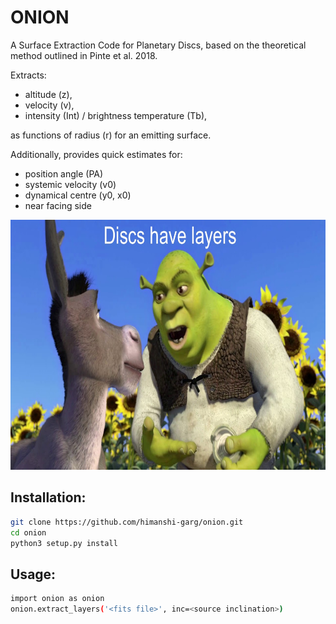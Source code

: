 # ONION
A Surface Extraction Code for Planetary Discs, based on the theoretical method outlined in Pinte et al. 2018.  
  
Extracts:
* altitude (z),
* velocity (v),
* intensity (Int) / brightness temperature (Tb),  

as functions of radius (r) for an emitting surface.  

Additionally, provides quick estimates for:
* position angle (PA)
* systemic velocity (v0)
* dynamical centre (y0, x0)
* near facing side

<p align="center">
<img src="https://github.com/himanshi-garg/onion/blob/main/supplementary/shrek.jpg" width="600" height="400">
</p>

## Installation:
```bash
git clone https://github.com/himanshi-garg/onion.git
cd onion
python3 setup.py install
```

## Usage:
```bash
import onion as onion
onion.extract_layers('<fits file>', inc=<source inclination>)
```
